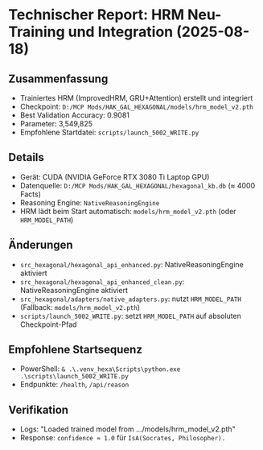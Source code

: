 # Technischer Report: HRM Neu-Training und Integration (2025-08-18)

## Zusammenfassung
- Trainiertes HRM (ImprovedHRM, GRU+Attention) erstellt und integriert
- Checkpoint: `D:/MCP Mods/HAK_GAL_HEXAGONAL/models/hrm_model_v2.pth`
- Best Validation Accuracy: 0.9081
- Parameter: 3,549,825
- Empfohlene Startdatei: `scripts/launch_5002_WRITE.py`

## Details
- Gerät: CUDA (NVIDIA GeForce RTX 3080 Ti Laptop GPU)
- Datenquelle: `D:/MCP Mods/HAK_GAL_HEXAGONAL/hexagonal_kb.db` (≈ 4000 Facts)
- Reasoning Engine: `NativeReasoningEngine`
- HRM lädt beim Start automatisch: `models/hrm_model_v2.pth` (oder `HRM_MODEL_PATH`)

## Änderungen
- `src_hexagonal/hexagonal_api_enhanced.py`: NativeReasoningEngine aktiviert
- `src_hexagonal/hexagonal_api_enhanced_clean.py`: NativeReasoningEngine aktiviert
- `src_hexagonal/adapters/native_adapters.py`: nutzt `HRM_MODEL_PATH` (Fallback: `models/hrm_model_v2.pth`)
- `scripts/launch_5002_WRITE.py`: setzt `HRM_MODEL_PATH` auf absoluten Checkpoint-Pfad

## Empfohlene Startsequenz
- PowerShell: `& .\.venv_hexa\Scripts\python.exe .\scripts\launch_5002_WRITE.py`
- Endpunkte: `/health`, `/api/reason`

## Verifikation
- Logs: "Loaded trained model from .../models/hrm_model_v2.pth"
- Response: `confidence ≈ 1.0` für `IsA(Socrates, Philosopher).`

